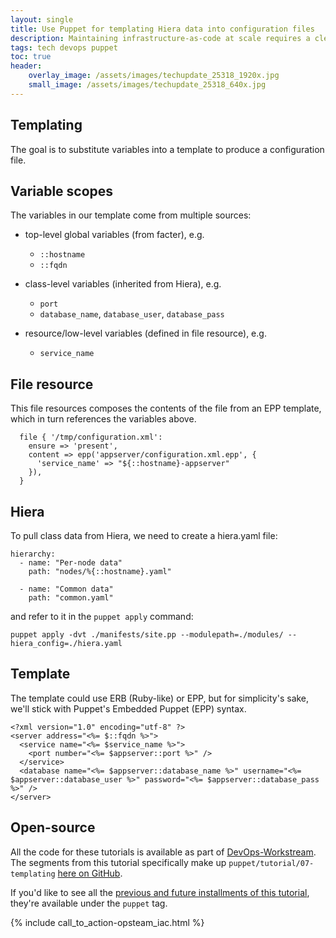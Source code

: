 ```yaml
---
layout: single
title: Use Puppet for templating Hiera data into configuration files
description: Maintaining infrastructure-as-code at scale requires a clear, logical and ruthlessly consistent approach to machine state.  Hiera is the way.
tags: tech devops puppet
toc: true
header:
    overlay_image: /assets/images/techupdate_25318_1920x.jpg
    small_image: /assets/images/techupdate_25318_640x.jpg
---
```


## Templating
The goal is to substitute variables into a template to produce a configuration file.

## Variable scopes
The variables in our template come from multiple sources:

* top-level global variables (from facter), e.g.
    * `::hostname`
    * `::fqdn`

* class-level variables (inherited from Hiera), e.g.
    * `port`
    * `database_name`, `database_user`, `database_pass`

* resource/low-level variables (defined in file resource), e.g.
    * `service_name`

## File resource
This file resources composes the contents of the file from an EPP template, which in turn references the variables above.
```
  file { '/tmp/configuration.xml':
    ensure => 'present',
    content => epp('appserver/configuration.xml.epp', {
      'service_name' => "${::hostname}-appserver"
    }),
  }
```

## Hiera
To pull class data from Hiera, we need to create a hiera.yaml file:
```
hierarchy:
  - name: "Per-node data"
    path: "nodes/%{::hostname}.yaml"

  - name: "Common data"
    path: "common.yaml"
```

and refer to it in the `puppet apply` command:
```
puppet apply -dvt ./manifests/site.pp --modulepath=./modules/ --hiera_config=./hiera.yaml
```

## Template
The template could use ERB (Ruby-like) or EPP, but for simplicity's sake, we'll stick with Puppet's Embedded Puppet (EPP) syntax.
```
<?xml version="1.0" encoding="utf-8" ?>
<server address="<%= $::fqdn %>">
  <service name="<%= $service_name %>">
    <port number="<%= $appserver::port %>" />
  </service>
  <database name="<%= $appserver::database_name %>" username="<%= $appserver::database_user %>" password="<%= $appserver::database_pass %>" />
</server>
```

## Open-source
All the code for these tutorials is available as part of [DevOps-Workstream](https://github.com/lightenna/devops-workstream). 
The segments from this tutorial specifically make up `puppet/tutorial/07-templating` [here on GitHub](https://github.com/lightenna/devops-workstream/tree/master/puppet/tutorial/).

If you'd like to see all the [previous and future installments of this tutorial](/tech/puppet), they're available under the `puppet` tag.

{% include call_to_action-opsteam_iac.html %}
